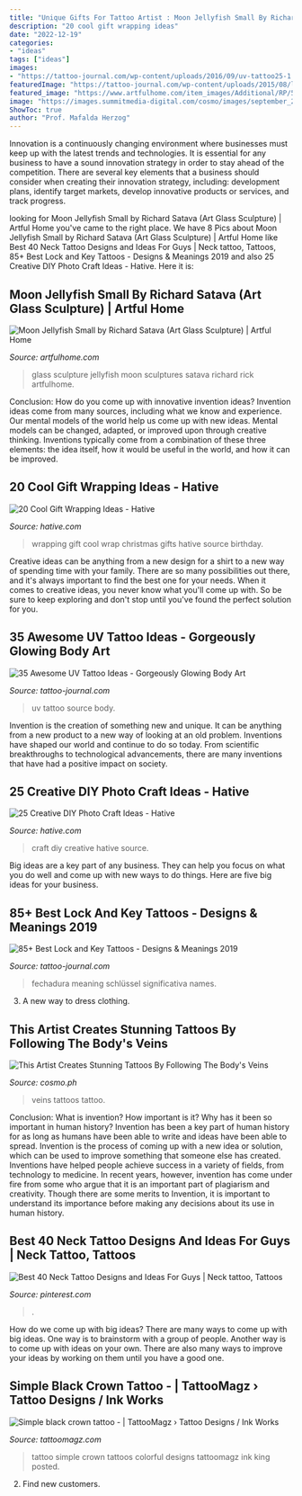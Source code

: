 ```yaml
---
title: "Unique Gifts For Tattoo Artist : Moon Jellyfish Small By Richard Satava (art Glass Sculpture)"
description: "20 cool gift wrapping ideas"
date: "2022-12-19"
categories:
- "ideas"
tags: ["ideas"]
images:
- "https://tattoo-journal.com/wp-content/uploads/2016/09/uv-tattoo25-1.jpg"
featuredImage: "https://tattoo-journal.com/wp-content/uploads/2015/08/lock-and-key-tattoo-74.jpg"
featured_image: "https://www.artfulhome.com/item_images/Additional/RP/57201-57300/57281/large/49056f50-d109-4352-a3ba-b20c8f5b0d4e_90231_57281_l.jpg"
image: "https://images.summitmedia-digital.com/cosmo/images/september_2015/09-14/tattoo-over-veins-sanne-vaghi.jpg"
ShowToc: true
author: "Prof. Mafalda Herzog"
---
```



Innovation is a continuously changing environment where businesses must keep up with the latest trends and technologies. It is essential for any business to have a sound innovation strategy in order to stay ahead of the competition. There are several key elements that a business should consider when creating their innovation strategy, including: development plans, identify target markets, develop innovative products or services, and track progress.

	

		
looking for Moon Jellyfish Small by Richard Satava (Art Glass Sculpture) | Artful Home you've came to the right place. We have 8 Pics about Moon Jellyfish Small by Richard Satava (Art Glass Sculpture) | Artful Home like Best 40 Neck Tattoo Designs and Ideas For Guys | Neck tattoo, Tattoos, 85+ Best Lock and Key Tattoos - Designs &amp; Meanings 2019 and also 25 Creative DIY Photo Craft Ideas - Hative. Here it is:
		
    
## Moon Jellyfish Small By Richard Satava (Art Glass Sculpture) | Artful Home

<img loading=lazy src="https://www.artfulhome.com/item_images/Additional/RP/57201-57300/57281/large/49056f50-d109-4352-a3ba-b20c8f5b0d4e_90231_57281_l.jpg" onerror="this.onerror=null;this.src='https://tse3.mm.bing.net/th?id=OIP.sdNb2PxBhQZDzsEyM7gHJQHaLh&amp;pid=15.1';" alt="Moon Jellyfish Small by Richard Satava (Art Glass Sculpture) | Artful Home">

_Source: artfulhome.com_

>glass sculpture jellyfish moon sculptures satava richard rick artfulhome. 

	

Conclusion: How do you come up with innovative invention ideas?
Invention ideas come from many sources, including what we know and experience. Our mental models of the world help us come up with new ideas. Mental models can be changed, adapted, or improved upon through creative thinking. Inventions typically come from a combination of these three elements: the idea itself, how it would be useful in the world, and how it can be improved.

    
## 20 Cool Gift Wrapping Ideas - Hative

<img loading=lazy src="https://hative.com/wp-content/uploads/2014/10/gift-wrapping-ideas/6-cool-gift-wrapping-ideas.jpg" onerror="this.onerror=null;this.src='https://tse2.mm.bing.net/th?id=OIP.ivXrF4FtlkXiWM2FG96I5gHaI0&amp;pid=15.1';" alt="20 Cool Gift Wrapping Ideas - Hative">

_Source: hative.com_

>wrapping gift cool wrap christmas gifts hative source birthday. 

	

Creative ideas can be anything from a new design for a shirt to a new way of spending time with your family. There are so many possibilities out there, and it's always important to find the best one for your needs. When it comes to creative ideas, you never know what you'll come up with. So be sure to keep exploring and don't stop until you've found the perfect solution for you.

    
## 35 Awesome UV Tattoo Ideas - Gorgeously Glowing Body Art

<img loading=lazy src="https://tattoo-journal.com/wp-content/uploads/2016/09/uv-tattoo25-1.jpg" onerror="this.onerror=null;this.src='https://tse4.mm.bing.net/th?id=OIP.i7o4SsBQnxpwmnnmHxXyPAHaHa&amp;pid=15.1';" alt="35 Awesome UV Tattoo Ideas - Gorgeously Glowing Body Art">

_Source: tattoo-journal.com_

>uv tattoo source body. 

	

Invention is the creation of something new and unique. It can be anything from a new product to a new way of looking at an old problem. Inventions have shaped our world and continue to do so today. From scientific breakthroughs to technological advancements, there are many inventions that have had a positive impact on society.

    
## 25 Creative DIY Photo Craft Ideas - Hative

<img loading=lazy src="https://hative.com/wp-content/uploads/2014/11/diy-photo-craft-ideas/23-diy-photo-craft-ideas.jpg" onerror="this.onerror=null;this.src='https://tse1.mm.bing.net/th?id=OIP.MgGUXorVUvA4fWyds88K4AHaOl&amp;pid=15.1';" alt="25 Creative DIY Photo Craft Ideas - Hative">

_Source: hative.com_

>craft diy creative hative source. 

	

Big ideas are a key part of any business. They can help you focus on what you do well and come up with new ways to do things. Here are five big ideas for your business.

    
## 85+ Best Lock And Key Tattoos - Designs &amp; Meanings 2019

<img loading=lazy src="https://tattoo-journal.com/wp-content/uploads/2015/08/lock-and-key-tattoo-74.jpg" onerror="this.onerror=null;this.src='https://tse1.mm.bing.net/th?id=OIP.g5-RER4zvsCfy30QodCYfwHaHa&amp;pid=15.1';" alt="85+ Best Lock and Key Tattoos - Designs &amp; Meanings 2019">

_Source: tattoo-journal.com_

>fechadura meaning schlüssel significativa names. 

	

3. A new way to dress clothing.

    
## This Artist Creates Stunning Tattoos By Following The Body&#039;s Veins

<img loading=lazy src="https://images.summitmedia-digital.com/cosmo/images/september_2015/09-14/tattoo-over-veins-sanne-vaghi.jpg" onerror="this.onerror=null;this.src='https://tse2.mm.bing.net/th?id=OIP.02dS5ozyPJ6zgNnupZNZcwHaEJ&amp;pid=15.1';" alt="This Artist Creates Stunning Tattoos By Following The Body&#039;s Veins">

_Source: cosmo.ph_

>veins tattoos tattoo. 

	

Conclusion: What is invention? How important is it? Why has it been so important in human history?
Invention has been a key part of human history for as long as humans have been able to write and ideas have been able to spread. Invention is the process of coming up with a new idea or solution, which can be used to improve something that someone else has created. Inventions have helped people achieve success in a variety of fields, from technology to medicine. In recent years, however, invention has come under fire from some who argue that it is an important part of plagiarism and creativity. Though there are some merits to Invention, it is important to understand its importance before making any decisions about its use in human history.

    
## Best 40 Neck Tattoo Designs And Ideas For Guys | Neck Tattoo, Tattoos

<img loading=lazy src="https://i.pinimg.com/736x/f1/4e/01/f14e01b7de45e4e7de3461cf85538ed7.jpg" onerror="this.onerror=null;this.src='https://tse2.mm.bing.net/th?id=OIP.NIKm3m06uS_PmKIJQ9M0owHaKn&amp;pid=15.1';" alt="Best 40 Neck Tattoo Designs and Ideas For Guys | Neck tattoo, Tattoos">

_Source: pinterest.com_

>. 

	

How do we come up with big ideas?
There are many ways to come up with big ideas. One way is to brainstorm with a group of people. Another way is to come up with ideas on your own. There are also many ways to improve your ideas by working on them until you have a good one.

    
## Simple Black Crown Tattoo - | TattooMagz › Tattoo Designs / Ink Works

<img loading=lazy src="https://tattoomagz.com/wp-content/uploads/Tattoos/Simple-black-crown-tattoo.jpg" onerror="this.onerror=null;this.src='https://tse3.mm.bing.net/th?id=OIP.WVig0KwfhJPCX_R2DO2qpQHaMO&amp;pid=15.1';" alt="Simple black crown tattoo - | TattooMagz › Tattoo Designs / Ink Works">

_Source: tattoomagz.com_

>tattoo simple crown tattoos colorful designs tattoomagz ink king posted. 

	

2. Find new customers.

